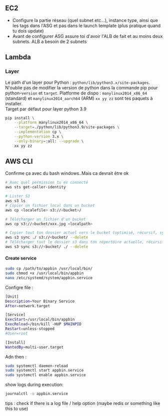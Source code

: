 ## EC2
* Configure la partie réseau (quel subnet etc...), instance type, ainsi que les tags dans l'ASG et pas dans le launch template (plus pratique quand tu dois update)
* Avant de configurer ASG assure toi d'avoir l'ALB de fait et au moins deux subnets. ALB a besoin de 2 subnets
  
## Lambda 
### Layer
Le path d'un layer pour Python : `python/lib/python3.x/site-packages`.  
N'oublie pas de modifier la version de python dans la commande pip pour python-`version` et `target`.
Platforme de dispo : `manylinux2014_x86_64` (standard) et `manylinux2014_aarch64` (ARM)
`xx yy zz` sont tes paquets à installer.  
Target par défaut pour layer python 3.9
```bash
pip install \
    --platform manylinux2014_x86_64 \
    --target=./python/lib/python3.9/site-packages \
    --implementation cp \
    --python-version 3.x \
    --only-binary=:all: --upgrade \
    xx yy zz
```

## AWS CLI
Confirme ça avec du bash windows..Mais ca devrait être ok
```bash
# Avec quel permission tu es connecté
aws sts get-caller-identity

# Lister S3
aws s3 ls
# Copier un fichier local dans un bucket
aws cp <localefile> s3://<bucket>/

# Télécharger un fichier d'un bucket
aws cp s3://<bucket/xxx.jpg <localpath>

# Copier tout ton dossier actuel vers le bucket (optimisé, récursif, sync ne fait que la différence + suppression des anciens fichiers)
aws s3 sync ./ s3://<bucket/ --delete
# Télécharger tout le dossier s3 dans ton répertoire actuelle, récursif
aws s3 sync s3://<bucket/ ./ --delete
```

#### Create service
```bash
sudo cp /path/to/appbin /usr/local/bin/
sudo chmod +x /usr/local/bin/appbin
nano /etc/systemd/system/appbin.service
```
Configre file : 
```bash
[Unit]
Description=Your Binary Service
After=network.target

[Service]
ExecStart=/usr/local/bin/appbin  
ExecReload=/bin/kill -HUP $MAINPID    
Restart=unless-stopped                        
#User=root                         

[Install]
WantedBy=multi-user.target
```
Adn then : 
```bash
sudo systemctl daemon-reload
sudo systemctl start appbin.service
sudo systemctl enable appbin.service
```
show logs during execution:
```bash
journalctl -u appbin.service
```
tips : check if there is a log file / help option (maybe redis or something like this to use)